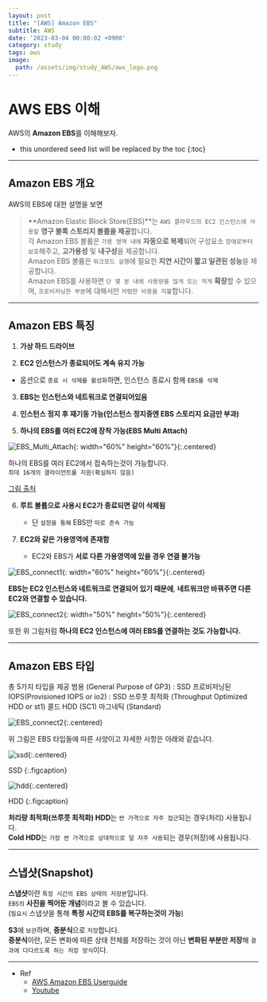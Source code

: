 ```yaml
---
layout: post
title: "[AWS] Amazon EBS"
subtitle: AWS
date: '2023-03-04 00:00:02 +0900'
category: study
tags: aws
image:
  path: /assets/img/study_AWS/aws_logo.png
---
```


# AWS EBS 이해
AWS의 **Amazon EBS**를 이해해보자.

<!--more-->

* this unordered seed list will be replaced by the toc
{:toc}

<hr/>

## Amazon EBS 개요

AWS의 EBS에 대한 설명을 보면
> **Amazon Elastic Block Store(EBS)**는 `AWS 클라우드의 EC2 인스턴스에 사용할` **영구 블록 스토리지 볼륨을 제공**합니다. <br>
> 각 Amazon EBS 볼륨은 `가용 영역 내에` **자동으로 복제**되어 구성요소 `장애로부터 보호`해주고, **고가용성** 및 **내구성**을 제공합니다. <br>
> Amazon EBS 볼륨은 `워크로드 실행`에 필요한 **지연 시간이 짧고 일관된 성능**을 제공합니다.<br>
> Amazon EBS를 사용하면 `단 몇 분 내에 사용량을 많게 또는 적게` **확장**할 수 있으며, `프로비저닝한 부분`에 대해서만 `저렴한 비용을 지불`합니다.

<hr/>

## Amazon EBS 특징

1. **가상 하드 드라이브**

2. **EC2 인스턴스가 종료되어도 계속 유지 가능**
  + 옵션으로 `종료 시 삭제를 활성화`하면, 인스턴스 종료시 함께 `EBS를 삭제`

3. **EBS는 인스턴스와 네트워크로 연결되어있음**

4. **인스턴스 정지 후 재기동 가능(인스턴스 정지중엔 EBS 스토리지 요금만 부과)**

5. **하나의 EBS를 여러 EC2에 장착 가능(EBS Multi Attach)**

![EBS_Multi_Attach](/assets/img/study_AWS/[AWS]_Amazon_EBS_이해_Snapshot/multi_attach.png){: width="60%" height="60%"}{:.centered}

하나의 EBS를 여러 EC2에서 접속하는것이 가능합니다. <br>
`최대 16개의 클라이언트를 지원(확실하지 않음)` <br>

[그림 출처](https://towardsdatascience.com/stop-duplicating-deep-learning-training-datasets-with-amazon-ebs-multi-attach-d9f61fdc1de4)

6. **루트 볼륨으로 사용시 EC2가 종료되면 같이 삭제됨**
    + 단 `설정을 통해` EBS만 `따로 존속 가능`

7. **EC2와 같은 가용영역에 존재함**
    + EC2와 EBS가 **서로 다른 가용영역에 있을 경우 연결 불가능**

![EBS_connect1](/assets/img/study_AWS/[AWS]_Amazon_EBS_이해_Snapshot/EBS_connect1.png){: width="60%" height="60%"}{:.centered}

**EBS는 EC2 인스턴스와 네트워크로 연결되어 있기 때문에**, **네트워크만 바꿔주면 다른 EC2와 연결할 수 있습니다.**

![EBS_connect2](/assets/img/study_AWS/[AWS]_Amazon_EBS_이해_Snapshot/EBS_connect2.png){: width="50%" height="50%"}{:.centered}

또한 위 그림처럼 **하나의 EC2 인스턴스에 여러 EBS를 연결하는 것도 가능합니다.**

<hr/>

## Amazon EBS 타입

총 5가지 타입을 제공
    범용 (General Purpose of GP3) : SSD
    프로비저닝된 IOPS(Provisioned IOPS or io2) : SSD
    쓰루풋 최적화 (Throughput Optimized HDD or st1)
    콜드 HDD (SC1)
    마그네틱 (Standard)

![EBS_connect2](/assets/img/study_AWS/[AWS]_Amazon_EBS_이해_Snapshot/EBS_types.png){:.centered}

위 그림은 EBS 타입들에 따른 사양이고 자세한 사항은 아래와 같습니다.

![ssd](/assets/img/study_AWS/[AWS]_Amazon_EBS_이해_Snapshot/ssd.png){:.centered}

SSD
{:.figcaption}

![hdd](/assets/img/study_AWS/[AWS]_Amazon_EBS_이해_Snapshot/hdd.png){:.centered}

HDD
{:.figcaption}

**처리량 최적화(쓰루풋 최적화) HDD**는 `싼 가격으로 자주 접근`되는 경우(처리) 사용됩니다. <br>
**Cold HDD**는 `가장 싼 가격으로 상대적으로 덜 자주 사용`되는 경우(저장)에 사용됩니다.

<hr/>

## 스냅샷(Snapshot)

**스냅샷**이란 `특정 시간의 EBS 상태의 저장본`입니다. <br>
`EBS의` **사진을 찍어둔 개념**이라고 볼 수 있습니다. <br>
(`필요시` 스냅샷을 통해 **특정 시간의 EBS를 복구하는것이 가능**)

**S3**에 `보관`하며, **증분식**으로 `저장`합니다. <br>
**증분식**이란, 모든 변화에 따른 상태 전체를 저장하는 것이 아닌 **변화된 부분만 저장**해 `결과에 다다르도록 하는 저장 방식`이다.

<hr/>

* Ref
  - [AWS Amazon EBS Userguide](https://docs.aws.amazon.com/ko_kr/AWSEC2/latest/UserGuide/AmazonEBS.html)
  - [Youtube](https://youtu.be/N8TB_6AbaM4)